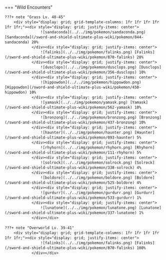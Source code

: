 

=== "Wild Encounters"


	???+ note "Grass Lv. 40-45"
		<div style="display: grid; grid-template-columns: 1fr 1fr 1fr 1fr 1fr 1fr;"><div style="display: grid; justify-items: center">
                    ![sandaconda](../../img/pokemon/sandaconda.png) [Sandaconda](/sword-and-shield-ultimate-plus-wiki/pokemon/844-sandaconda) 20%
                </div><div style="display: grid; justify-items: center">
                    ![falinks](../../img/pokemon/falinks.png) [Falinks](/sword-and-shield-ultimate-plus-wiki/pokemon/870-falinks) 20%
                </div><div style="display: grid; justify-items: center">
                    ![dusclops](../../img/pokemon/dusclops.png) [Dusclops](/sword-and-shield-ultimate-plus-wiki/pokemon/356-dusclops) 10%
                </div><div style="display: grid; justify-items: center">
                    ![hippowdon](../../img/pokemon/hippowdon.png) [Hippowdon](/sword-and-shield-ultimate-plus-wiki/pokemon/450-hippowdon) 10%
                </div><div style="display: grid; justify-items: center">
                    ![yamask](../../img/pokemon/yamask.png) [Yamask](/sword-and-shield-ultimate-plus-wiki/pokemon/562-yamask) 10%
                </div><div style="display: grid; justify-items: center">
                    ![bronzong](../../img/pokemon/bronzong.png) [Bronzong](/sword-and-shield-ultimate-plus-wiki/pokemon/437-bronzong) 10%
                </div><div style="display: grid; justify-items: center">
                    ![haunter](../../img/pokemon/haunter.png) [Haunter](/sword-and-shield-ultimate-plus-wiki/pokemon/093-haunter) 5%
                </div><div style="display: grid; justify-items: center">
                    ![rhyhorn](../../img/pokemon/rhyhorn.png) [Rhyhorn](/sword-and-shield-ultimate-plus-wiki/pokemon/111-rhyhorn) 5%
                </div><div style="display: grid; justify-items: center">
                    ![solrock](../../img/pokemon/solrock.png) [Solrock](/sword-and-shield-ultimate-plus-wiki/pokemon/338-solrock) 4%
                </div><div style="display: grid; justify-items: center">
                    ![boldore](../../img/pokemon/boldore.png) [Boldore](/sword-and-shield-ultimate-plus-wiki/pokemon/525-boldore) 4%
                </div><div style="display: grid; justify-items: center">
                    ![gurdurr](../../img/pokemon/gurdurr.png) [Gurdurr](/sword-and-shield-ultimate-plus-wiki/pokemon/533-gurdurr) 1%
                </div><div style="display: grid; justify-items: center">
                    ![lunatone](../../img/pokemon/lunatone.png) [Lunatone](/sword-and-shield-ultimate-plus-wiki/pokemon/337-lunatone) 1%
                </div></div>

	???+ note "Overworld Lv. 39-41"
		<div style="display: grid; grid-template-columns: 1fr 1fr 1fr 1fr 1fr 1fr;"><div style="display: grid; justify-items: center">
                    ![falinks](../../img/pokemon/falinks.png) [Falinks](/sword-and-shield-ultimate-plus-wiki/pokemon/870-falinks) 100%
                </div></div>



